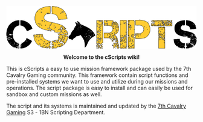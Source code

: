 <img align="center" src="https://github.com/7Cav/cScripts/blob/master/resourses/logo.png">
<p align="center"><p>
<p align="center"><b>Welcome to the cScripts wiki!</b><p>

This is cScripts a easy to use mission framework package used by the 7th Cavalry Gaming community. This framework contain script functions and pre-installed systems we want to use and utilize during our missions and operations. The script package is easy to install and can easily be used for sandbox and custom missions as well.

The script and its systems is maintained and updated by the [7th Cavalry Gaming](https://7cav.us/) S3 - 1BN Scripting Department.